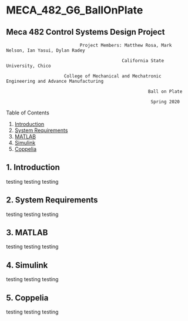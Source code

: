 # MECA_482_G6_BallOnPlate
## Meca 482 Control Systems Design Project

                                Project Members: Matthew Rosa, Mark Nelson, Ian Yasui, Dylan Radey

                                                California State University, Chico

                          College of Mechanical and Mechatronic Engineering and Advance Manufacturing

                                                          Ball on Plate

                                                           Spring 2020

Table of Contents
1. [Introduction](https://github.com/mrosa3/G6-BallOnPlate/blob/main/README.md#1-introduction)
2. [System Requirements](https://github.com/mrosa3/G6-BallOnPlate/blob/main/README.md#2-system-requirements)
3. [MATLAB](https://github.com/mrosa3/G6-BallOnPlate/blob/main/README.md#3-matlab)
4. [Simulink](https://github.com/mrosa3/G6-BallOnPlate/blob/main/README.md#4-simulink)
5. [Coppelia](https://github.com/mrosa3/G6-BallOnPlate/blob/main/README.md#5-coppelia)

## 1. Introduction
testing testing testing

## 2. System Requirements
testing testing testing

## 3. MATLAB
testing testing testing

## 4. Simulink
testing testing testing

## 5. Coppelia
testing testing testing
